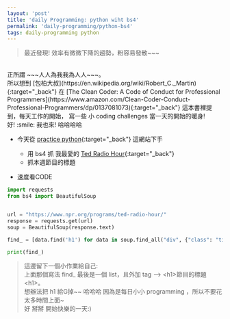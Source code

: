 ```yaml
---
layout: 'post'
title: 'daily Programming: python wiht bs4'
permalink: 'daily-programming/python-bs4'
tags: daily-programming python
---
```


> 最近發現! 效率有微微下降的趨勢，粉容易發散~~~ 
  <br/>
  正所謂 ~~~人人為我我為人人~~~。
  <br/>
  所以想到 [包柏大叔](https://en.wikipedia.org/wiki/Robert_C._Martin){:target="_back"} 在 [The Clean Coder: A Code of Conduct for Professional Programmers](https://www.amazon.com/Clean-Coder-Conduct-Professional-Programmers/dp/0137081073){:target="_back"} 這本書裡提到，每天工作的開始，
  寫一些 小 coding challenges 當一天的開始的暖身!
  <br/>
  好! :smile: 我也來! 哈哈哈哈

- 今天從 [practice python](https://www.practicepython.org/){:target="_back"} 這網站下手
   - 用 bs4 抓 我最愛的 [Ted Radio Hour](https://www.npr.org/programs/ted-radio-hour/){:target="_back"}
   - 抓本週節目的標題

- 速度看CODE

~~~python   
import requests
from bs4 import BeautifulSoup


url = "https://www.npr.org/programs/ted-radio-hour/"
response = requests.get(url)
soup = BeautifulSoup(response.text)

find_ = [data.find('h1') for data in soup.find_all("div", {"class": "title-description"})]

print(find_)
~~~

> 這邊留下一個小作業給自己: 
 <br/>上面那個寫法 find_ 最後是一個 list，且外加 tag --> \<h1\>節目的標題\<h1\>。
 <br/>想辦法把 h1 給G掉~~ 哈哈哈 因為是每日小小 programming ，所以不要花太多時間上面~ 
 <br/>好 掰掰 開始快樂的一天:)